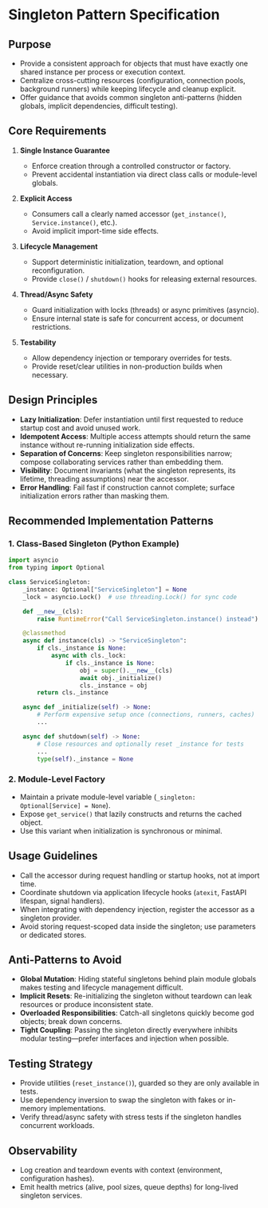 # Singleton Pattern Specification

## Purpose
- Provide a consistent approach for objects that must have exactly one shared instance per process or execution context.
- Centralize cross-cutting resources (configuration, connection pools, background runners) while keeping lifecycle and cleanup explicit.
- Offer guidance that avoids common singleton anti-patterns (hidden globals, implicit dependencies, difficult testing).

## Core Requirements
1. **Single Instance Guarantee**  
   - Enforce creation through a controlled constructor or factory.  
   - Prevent accidental instantiation via direct class calls or module-level globals.

2. **Explicit Access**  
   - Consumers call a clearly named accessor (`get_instance()`, `Service.instance()`, etc.).  
   - Avoid implicit import-time side effects.

3. **Lifecycle Management**  
   - Support deterministic initialization, teardown, and optional reconfiguration.  
   - Provide `close()` / `shutdown()` hooks for releasing external resources.

4. **Thread/Async Safety**  
   - Guard initialization with locks (threads) or async primitives (asyncio).  
   - Ensure internal state is safe for concurrent access, or document restrictions.

5. **Testability**  
   - Allow dependency injection or temporary overrides for tests.  
   - Provide reset/clear utilities in non-production builds when necessary.

## Design Principles
- **Lazy Initialization**: Defer instantiation until first requested to reduce startup cost and avoid unused work.
- **Idempotent Access**: Multiple access attempts should return the same instance without re-running initialization side effects.
- **Separation of Concerns**: Keep singleton responsibilities narrow; compose collaborating services rather than embedding them.
- **Visibility**: Document invariants (what the singleton represents, its lifetime, threading assumptions) near the accessor.
- **Error Handling**: Fail fast if construction cannot complete; surface initialization errors rather than masking them.

## Recommended Implementation Patterns

### 1. Class-Based Singleton (Python Example)
```python
import asyncio
from typing import Optional

class ServiceSingleton:
    _instance: Optional["ServiceSingleton"] = None
    _lock = asyncio.Lock()  # use threading.Lock() for sync code

    def __new__(cls):
        raise RuntimeError("Call ServiceSingleton.instance() instead")

    @classmethod
    async def instance(cls) -> "ServiceSingleton":
        if cls._instance is None:
            async with cls._lock:
                if cls._instance is None:
                    obj = super().__new__(cls)
                    await obj._initialize()
                    cls._instance = obj
        return cls._instance

    async def _initialize(self) -> None:
        # Perform expensive setup once (connections, runners, caches)
        ...

    async def shutdown(self) -> None:
        # Close resources and optionally reset _instance for tests
        ...
        type(self)._instance = None
```

### 2. Module-Level Factory
- Maintain a private module-level variable (`_singleton: Optional[Service] = None`).
- Expose `get_service()` that lazily constructs and returns the cached object.
- Use this variant when initialization is synchronous or minimal.

## Usage Guidelines
- Call the accessor during request handling or startup hooks, not at import time.
- Coordinate shutdown via application lifecycle hooks (`atexit`, FastAPI lifespan, signal handlers).
- When integrating with dependency injection, register the accessor as a singleton provider.
- Avoid storing request-scoped data inside the singleton; use parameters or dedicated stores.

## Anti-Patterns to Avoid
- **Global Mutation**: Hiding stateful singletons behind plain module globals makes testing and lifecycle management difficult.
- **Implicit Resets**: Re-initializing the singleton without teardown can leak resources or produce inconsistent state.
- **Overloaded Responsibilities**: Catch-all singletons quickly become god objects; break down concerns.
- **Tight Coupling**: Passing the singleton directly everywhere inhibits modular testing—prefer interfaces and injection when possible.

## Testing Strategy
- Provide utilities (`reset_instance()`), guarded so they are only available in tests.
- Use dependency inversion to swap the singleton with fakes or in-memory implementations.
- Verify thread/async safety with stress tests if the singleton handles concurrent workloads.

## Observability
- Log creation and teardown events with context (environment, configuration hashes).
- Emit health metrics (alive, pool sizes, queue depths) for long-lived singleton services.

